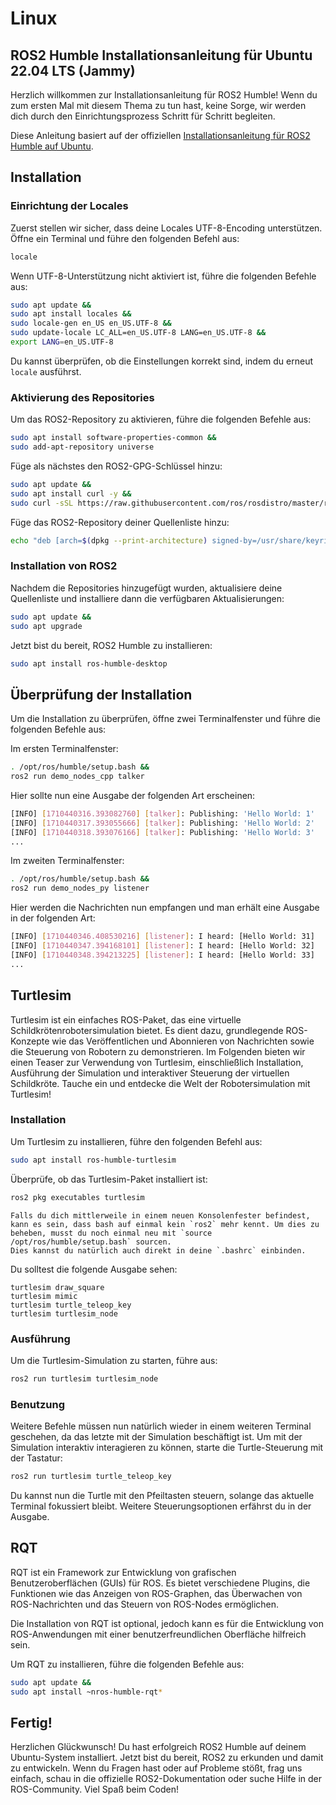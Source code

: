 # Linux

## ROS2 Humble Installationsanleitung für Ubuntu 22.04 LTS (Jammy)

Herzlich willkommen zur Installationsanleitung für ROS2 Humble! Wenn du zum ersten Mal mit diesem Thema zu tun hast, keine Sorge, wir werden dich durch den Einrichtungsprozess Schritt für Schritt begleiten.

Diese Anleitung basiert auf der offiziellen [Installationsanleitung für ROS2 Humble auf Ubuntu](https://docs.ros.org/en/humble/Installation/Ubuntu-Install-Debians.html).

## Installation

### Einrichtung der Locales

Zuerst stellen wir sicher, dass deine Locales UTF-8-Encoding unterstützen. Öffne ein Terminal und führe den folgenden Befehl aus:

```bash
locale
```

Wenn UTF-8-Unterstützung nicht aktiviert ist, führe die folgenden Befehle aus:

```bash
sudo apt update &&
sudo apt install locales &&
sudo locale-gen en_US en_US.UTF-8 &&
sudo update-locale LC_ALL=en_US.UTF-8 LANG=en_US.UTF-8 &&
export LANG=en_US.UTF-8
```

Du kannst überprüfen, ob die Einstellungen korrekt sind, indem du erneut `locale` ausführst.

### Aktivierung des Repositories

Um das ROS2-Repository zu aktivieren, führe die folgenden Befehle aus:

```bash
sudo apt install software-properties-common &&
sudo add-apt-repository universe
```

Füge als nächstes den ROS2-GPG-Schlüssel hinzu:

```bash
sudo apt update &&
sudo apt install curl -y &&
sudo curl -sSL https://raw.githubusercontent.com/ros/rosdistro/master/ros.key -o /usr/share/keyrings/ros-archive-keyring.gpg
```

Füge das ROS2-Repository deiner Quellenliste hinzu:

```bash
echo "deb [arch=$(dpkg --print-architecture) signed-by=/usr/share/keyrings/ros-archive-keyring.gpg] http://packages.ros.org/ros2/ubuntu $(. /etc/os-release && echo $UBUNTU_CODENAME) main" | sudo tee /etc/apt/sources.list.d/ros2.list > /dev/null
```

### Installation von ROS2

Nachdem die Repositories hinzugefügt wurden, aktualisiere deine Quellenliste und installiere dann die verfügbaren Aktualisierungen:

```bash
sudo apt update &&
sudo apt upgrade
```

Jetzt bist du bereit, ROS2 Humble zu installieren:

```bash
sudo apt install ros-humble-desktop
```

## Überprüfung der Installation

Um die Installation zu überprüfen, öffne zwei Terminalfenster und führe die folgenden Befehle aus:

Im ersten Terminalfenster:

```bash
. /opt/ros/humble/setup.bash &&
ros2 run demo_nodes_cpp talker
```

Hier sollte nun eine Ausgabe der folgenden Art erscheinen:
```bash
[INFO] [1710440316.393082760] [talker]: Publishing: 'Hello World: 1'
[INFO] [1710440317.393055666] [talker]: Publishing: 'Hello World: 2'
[INFO] [1710440318.393076166] [talker]: Publishing: 'Hello World: 3'
...
```

Im zweiten Terminalfenster:

```bash
. /opt/ros/humble/setup.bash &&
ros2 run demo_nodes_py listener
```

Hier werden die Nachrichten nun empfangen und man erhält eine Ausgabe in der folgenden Art:
```bash
[INFO] [1710440346.408530216] [listener]: I heard: [Hello World: 31]
[INFO] [1710440347.394168101] [listener]: I heard: [Hello World: 32]
[INFO] [1710440348.394213225] [listener]: I heard: [Hello World: 33]
...
```

## Turtlesim

Turtlesim ist ein einfaches ROS-Paket, das eine virtuelle Schildkrötenrobotersimulation bietet. Es dient dazu, grundlegende ROS-Konzepte wie das Veröffentlichen und Abonnieren von Nachrichten sowie die Steuerung von Robotern zu demonstrieren. Im Folgenden bieten wir einen Teaser zur Verwendung von Turtlesim, einschließlich Installation, Ausführung der Simulation und interaktiver Steuerung der virtuellen Schildkröte. Tauche ein und entdecke die Welt der Robotersimulation mit Turtlesim!

### Installation

Um Turtlesim zu installieren, führe den folgenden Befehl aus:

```bash
sudo apt install ros-humble-turtlesim
```

Überprüfe, ob das Turtlesim-Paket installiert ist:

```bash
ros2 pkg executables turtlesim
```

```{note}
Falls du dich mittlerweile in einem neuen Konsolenfester befindest, kann es sein, dass bash auf einmal kein `ros2` mehr kennt. Um dies zu beheben, musst du noch einmal neu mit `source /opt/ros/humble/setup.bash` sourcen.
Dies kannst du natürlich auch direkt in deine `.bashrc` einbinden.
```

Du solltest die folgende Ausgabe sehen:

```
turtlesim draw_square
turtlesim mimic
turtlesim turtle_teleop_key
turtlesim turtlesim_node
```

### Ausführung

Um die Turtlesim-Simulation zu starten, führe aus:

```bash
ros2 run turtlesim turtlesim_node
```

### Benutzung

Weitere Befehle müssen nun natürlich wieder in einem weiteren Terminal geschehen, da das letzte mit der Simulation beschäftigt ist. Um mit der Simulation interaktiv interagieren zu können, starte die Turtle-Steuerung mit der Tastatur:

```bash
ros2 run turtlesim turtle_teleop_key
```

Du kannst nun die Turtle mit den Pfeiltasten steuern, solange das aktuelle Terminal fokussiert bleibt. Weitere Steuerungsoptionen erfährst du in der Ausgabe.

## RQT

RQT ist ein Framework zur Entwicklung von grafischen Benutzeroberflächen (GUIs) für ROS. Es bietet verschiedene Plugins, die Funktionen wie das Anzeigen von ROS-Graphen, das Überwachen von ROS-Nachrichten und das Steuern von ROS-Nodes ermöglichen.

Die Installation von RQT ist optional, jedoch kann es für die Entwicklung von ROS-Anwendungen mit einer benutzerfreundlichen Oberfläche hilfreich sein.

Um RQT zu installieren, führe die folgenden Befehle aus:

```bash
sudo apt update &&
sudo apt install ~nros-humble-rqt*
```

## Fertig!

Herzlichen Glückwunsch! Du hast erfolgreich ROS2 Humble auf deinem Ubuntu-System installiert. Jetzt bist du bereit, ROS2 zu erkunden und damit zu entwickeln. Wenn du Fragen hast oder auf Probleme stößt, frag uns einfach, schau in die offizielle ROS2-Dokumentation oder suche Hilfe in der ROS-Community. Viel Spaß beim Coden!